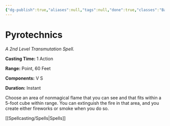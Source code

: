 ```yaml
---
{"dg-publish":true,"aliases":null,"tags":null,"done":true,"classes":"Bard, Sorcerer, Wizard, Artificer (Revisited), Artificer,","spellLevel":2,"school":"Transmutation","source":"XGE","permalink":"/spells/pyrotechnics/","dgHomeLink":false,"dgPassFrontmatter":true}
---
```


# Pyrotechnics
*A 2nd Level Transmutation Spell.*

**Casting Time:** 1 Action

**Range:** Point, 60 Feet

**Components:** V S 

**Duration:** Instant

Choose an area of nonmagical flame that you can see and that fits within a 5-foot cube within range. You can extinguish the fire in that area, and you create either fireworks or smoke when you do so.

[[Spellcasting/Spells|Spells]]